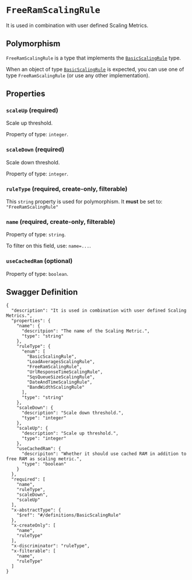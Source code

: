 # `FreeRamScalingRule` #

It is used in combination with user defined Scaling Metrics.

## Polymorphism ##

`FreeRamScalingRule` is a type that implements the [`BasicScalingRule`](./../definitions/BasicScalingRule.mkd) type.

When an object of type [`BasicScalingRule`](./../definitions/BasicScalingRule.mkd) is expected, you can use one of type `FreeRamScalingRule`
(or use any other implementation).




## Properties ##

### `scaleUp` (required) ###

Scale up threshold.


Property of type: `integer`.




### `scaleDown` (required) ###

Scale down threshold.


Property of type: `integer`.




### `ruleType` (required, create-only, filterable) ###




This `string` property is used for polymorphism. It **must** be set to: `"FreeRamScalingRule"`


### `name` (required, create-only, filterable) ###




Property of type: `string`.


To filter on this field, use: `name=...`.


### `useCachedRam` (optional) ###




Property of type: `boolean`.







## Swagger Definition ##

    {
      "description": "It is used in combination with user defined Scaling Metrics.", 
      "properties": {
        "name": {
          "descritpion": "The name of the Scaling Metric.", 
          "type": "string"
        }, 
        "ruleType": {
          "enum": [
            "BasicScalingRule", 
            "LoadAveragesScalingRule", 
            "FreeRamScalingRule", 
            "UrlResponseTimeScalingRule", 
            "SqsQueueSizeScalingRule", 
            "DateAndTimeScalingRule", 
            "BandWidthScalingRule"
          ], 
          "type": "string"
        }, 
        "scaleDown": {
          "description": "Scale down threshold.", 
          "type": "integer"
        }, 
        "scaleUp": {
          "description": "Scale up threshold.", 
          "type": "integer"
        }, 
        "useCachedRam": {
          "descripiton": "Whether it should use cached RAM in addition to free RAM as scaling metric.", 
          "type": "boolean"
        }
      }, 
      "required": [
        "name", 
        "ruleType", 
        "scaleDown", 
        "scaleUp"
      ], 
      "x-abstractType": {
        "$ref": "#/definitions/BasicScalingRule"
      }, 
      "x-createOnly": [
        "name", 
        "ruleType"
      ], 
      "x-discriminator": "ruleType", 
      "x-filterable": [
        "name", 
        "ruleType"
      ]
    }
